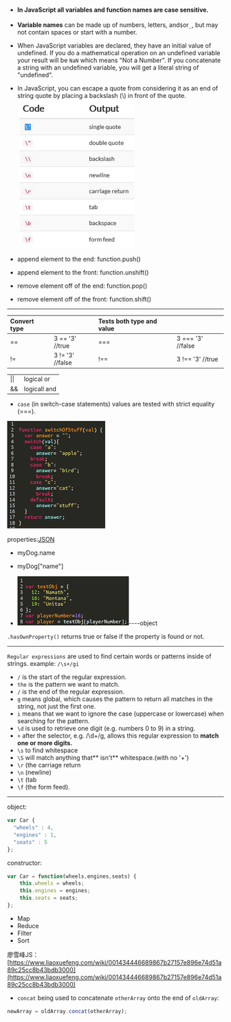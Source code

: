* #### In JavaScript all variables and function names are case sensitive.
* **Variable names** can be made up of numbers, letters, and`$`or`_`, but may not contain spaces or start with a number.

* When JavaScript variables are declared, they have an initial value of undefined. If you do a mathematical operation on an undefined variable your result will be `NaN` which means "Not a Number". If you concatenate a string with an undefined variable, you will get a literal string of "undefined".

* In JavaScript, you can escape a quote from considering it as an end of string quote by placing a backslash \(\\) in front of the quote.                                                                                                                                            ![](/assets/无标题.jpg)

* append element to the end: function.push\(\)

* append element to the front: function.unshift\(\)

* remove element off of the end: function.pop\(\)

* remove element off of the front: function.shift\(\)

---

| Convert type |  | Tests both type and value |  |
| :--- | :--- | :--- | :--- |
| == | 3 == '3' //true | === | 3 === '3' //false |
| != | 3 != '3' //false | !== | 3 !== '3' //true |

|  |  |
| :--- | :--- |
| \|\| | logical or |
| && | logicall and |

* `case` \(in switch-case statements\) values are tested with strict equality \(===\).

![](/assets/switch-case.png)

properties:[JSON](http://www.json.org/)

* myDog.name

* myDog\["name"\]

* ![](/assets/properties.png)----object

`.hasOwnProperty()` returns true or false if the property is found or not.

---

`Regular expressions`  are used to find certain words or patterns inside of strings. example: `/\s+/gi`

* `/` is the start of the regular expression.
* `the` is the pattern we want to match.
* `/` is the end of the regular expression.
* `g` means global, which causes the pattern to return all matches in the string, not just the first one.
* `i` means that we want to ignore the case \(uppercase or lowercase\) when searching for the pattern.
* `\d`  is used to retrieve one digit \(e.g. numbers 0 to 9\) in a string.
* `+` after the selector, e.g. /\d+/g, allows this regular expression to **match one or more digits.**
* `\s` to find whitespace
* `\S` will match anything that** isn't** whitespace.\(with no '+'\)
* `\r` \(the carriage return
* `\n` \(newline\)
* `\t` \(tab
* `\f` \(the form feed\).

---

object:

```js
var Car {
  "wheels" : 4,
  "engines" : 1,
  "seats" : 5
};
```

constructor:

```js
var Car = function(wheels,engines,seats) {
    this.wheels = wheels;
    this.engines = engines;
    this.seats = seats;
};
```

* Map
* Reduce
* Filter
* Sort

廖雪峰JS：[https://www.liaoxuefeng.com/wiki/001434446689867b27157e896e74d51a89c25cc8b43bdb3000](https://www.liaoxuefeng.com/wiki/001434446689867b27157e896e74d51a89c25cc8b43bdb3000)

* `concat` being used to concatenate `otherArray` onto the end of `oldArray`:

```js
newArray = oldArray.concat(otherArray);
```



